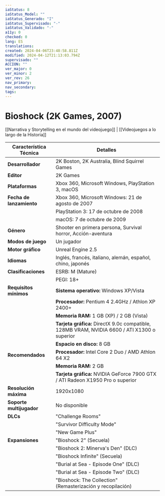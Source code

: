 ```yaml
---
iaStatus: 8
iaStatus_Model: ""
iaStatus_Generado: "I"
iaStatus_Supervisado: "-"
iaStatus_Validado: "-"
a11y: 0
checked: 0
lang: ES
translations: 
created: 2024-04-06T23:48:58.811Z
modified: 2024-04-12T21:13:03.794Z
supervisado: ""
ACCION: ""
ver_major: 0
ver_minor: 2
ver_rev: 26
nav_primary: 
nav_secondary: 
tags:
---
```

# Bioshock (2K Games, 2007)

[[Narrativa y Storytelling en el mundo del videojuego]] | [[Videojuegos a lo largo de la Historia]]

| Característica Técnica       | Detalles                                                                                       |
|-------------------------------|------------------------------------------------------------------------------------------------|
| **Desarrollador**             | 2K Boston, 2K Australia, Blind Squirrel Games                                                   |
| **Editor**                    | 2K Games                                                                                       |
| **Plataformas**               | Xbox 360, Microsoft Windows, PlayStation 3, macOS                                                |
| **Fecha de lanzamiento**      | Xbox 360, Microsoft Windows: 21 de agosto de 2007                                                |
|                               | PlayStation 3: 17 de octubre de 2008                                                            |
|                               | macOS: 7 de octubre de 2009                                                                    |
| **Género**                    | Shooter en primera persona, Survival horror, Acción-aventura                                    |
| **Modos de juego**            | Un jugador                                                                                    |
| **Motor gráfico**             | Unreal Engine 2.5                                                                              |
| **Idiomas**                   | Inglés, francés, italiano, alemán, español, chino, japonés                                      |
| **Clasificaciones**           | ESRB: M (Mature)                                                                              |
|                               | PEGI: 18+                                                                                     |
| **Requisitos mínimos**        | **Sistema operativo:** Windows XP/Vista                                                         |
|                               | **Procesador:** Pentium 4 2.4GHz / Athlon XP 2400+                                               |
|                               | **Memoria RAM:** 1 GB (XP) / 2 GB (Vista)                                                       |
|                               | **Tarjeta gráfica:** DirectX 9.0c compatible, 128MB VRAM, NVIDIA 6600 / ATI X1300 o superior   |
|                               | **Espacio en disco:** 8 GB                                                                     |
| **Recomendados**              | **Procesador:** Intel Core 2 Duo / AMD Athlon 64 X2                                             |
|                               | **Memoria RAM:** 2 GB                                                                           |
|                               | **Tarjeta gráfica:** NVIDIA GeForce 7900 GTX / ATI Radeon X1950 Pro o superior                  |
| **Resolución máxima**         | 1920x1080                                                                                      |
| **Soporte multijugador**      | No disponible                                                                                 |
| **DLCs**                      | "Challenge Rooms"                                                                              |
|                               | "Survivor Difficulty Mode"                                                                     |
|                               | "New Game Plus"                                                                                |
| **Expansiones**               | "Bioshock 2" (Secuela)                                                                        |
|                               | "Bioshock 2: Minerva's Den" (DLC)                                                             |
|                               | "Bioshock Infinite" (Secuela)                                                                 |
|                               | "Burial at Sea - Episode One" (DLC)                                                            |
|                               | "Burial at Sea - Episode Two" (DLC)                                                            |
|                               | "Bioshock: The Collection" (Remasterización y recopilación)                                     |

